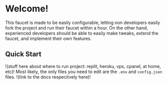 # Welcome!
This faucet is made to be easily configurable, letting non developers easily fork the project and run their faucet within a hour. On the other hand, experienced developers should be able to easily make tweaks, extend the faucet, and implement their own features.

## Quick Start
!(stuff here about where to run project: replit, heroku, vps, cpanel, at home, etc)!
Most likely, the only files you need to edit are the `.env` and `config.json` files. !(link to the docs respecitvely here)!
